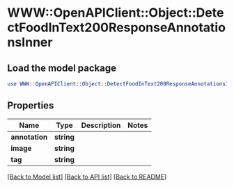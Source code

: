 # WWW::OpenAPIClient::Object::DetectFoodInText200ResponseAnnotationsInner

## Load the model package
```perl
use WWW::OpenAPIClient::Object::DetectFoodInText200ResponseAnnotationsInner;
```

## Properties
Name | Type | Description | Notes
------------ | ------------- | ------------- | -------------
**annotation** | **string** |  | 
**image** | **string** |  | 
**tag** | **string** |  | 

[[Back to Model list]](../README.md#documentation-for-models) [[Back to API list]](../README.md#documentation-for-api-endpoints) [[Back to README]](../README.md)


